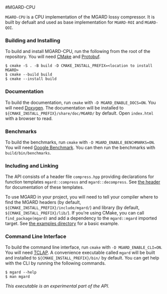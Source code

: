 #MGARD-CPU

`MGARD-CPU` is a CPU implementation of the MGARD lossy compressor. It is built by defualt and used as base implementation for `MGARD-ROI` and `MGARD-QOI`.

### Building and Installing

To build and install MGARD-CPU, run the following from the root of the repository.
You will need [CMake][cmake] and [Protobuf][protobuf].

```console
$ cmake -S . -B build -D CMAKE_INSTALL_PREFIX=<location to install MGARD>
$ cmake --build build
$ cmake --install build
```

[cmake]: https://cmake.org/
[protobuf]: https://opensource.google/projects/protobuf

### Documentation

To build the documentation, run `cmake` with `-D MGARD_ENABLE_DOCS=ON`.
You will need [Doxygen][doxygen].
The documentation will be installed to `${CMAKE_INSTALL_PREFIX}/share/doc/MGARD/` by default.
Open `index.html` with a browser to read.

[doxygen]: https://www.doxygen.nl/

### Benchmarks

To build the benchmarks, run `cmake` with `-D MGARD_ENABLE_BENCHMARKS=ON`.
You will need [Google Benchmark][benchmark].
You can then run the benchmarks with `build/bin/benchmarks`.

[benchmark]: https://github.com/google/benchmark

### Including and Linking

The API consists of a header file `compress.hpp` providing declarations for function templates `mgard::compress` and `mgard::decompress`.
See [the header][api] for documentation of these templates.

To use MGARD in your project, you will need to tell your compiler where to find the MGARD headers (by default, `${CMAKE_INSTALL_PREFIX}/include/mgard/`) and library (by default, `${CMAKE_INSTALL_PREFIX}/lib/`).
If you're using CMake, you can call `find_package(mgard)` and add a dependency to the `mgard::mgard` imported target.
See [the examples directory][examples] for a basic example.

[api]: include/compress.hpp
[examples]: examples/README.md

### Command Line Interface

To build the command line interface, run `cmake` with `-D MGARD_ENABLE_CLI=ON`.
You will need [TCLAP][tclap].
A convenience executable called `mgard` will be built and installed to `${CMAKE_INSTALL_PREFIX}/bin/` by default.
You can get help with the CLI by running the following commands.

```console
$ mgard --help
$ man mgard
```

*This executable is an experimental part of the API.*

[tclap]: http://tclap.sourceforge.net/
